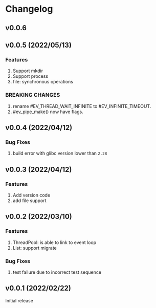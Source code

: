 # Changelog

## v0.0.6


## v0.0.5 (2022/05/13)

### Features
1. Support mkdir
2. Support process
3. file: synchronous operations

### BREAKING CHANGES
1. rename #EV_THREAD_WAIT_INFINITE to #EV_INFINITE_TIMEOUT.
2. #ev_pipe_make() now have flags.

## v0.0.4 (2022/04/12)

### Bug Fixes
1. build error with glibc version lower than `2.28`


## v0.0.3 (2022/04/12)

### Features
1. Add version code
2. add file support


## v0.0.2 (2022/03/10)

### Features
1. ThreadPool: is able to link to event loop
2. List: support migrate

### Bug Fixes
1. test failure due to incorrect test sequence


## v0.0.1 (2022/02/22)

Initial release
